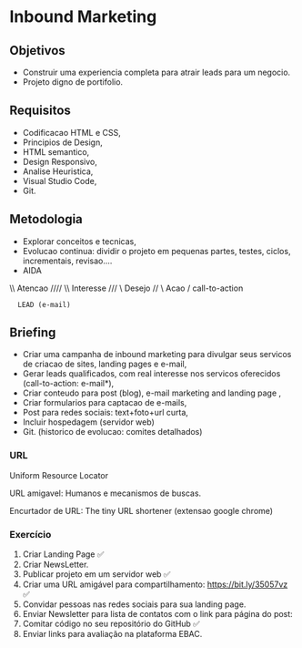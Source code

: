 
# Inbound Marketing

## Objetivos 
 - Construir uma experiencia completa para atrair leads para um negocio.
 - Projeto digno de portifolio.

## Requisitos

 - Codificacao HTML e CSS,
 - Principios de Design,
 - HTML semantico,
 - Design Responsivo,
 - Analise Heuristica,
 - Visual Studio Code,
 - Git.

## Metodologia
 - Explorar conceitos e tecnicas,
 - Evolucao continua: dividir o projeto em pequenas partes, testes, ciclos, incrementais, revisao....
 - AIDA

 \\\\    Atencao   ////
   \\\  Interesse ///
     \\  Desejo  //
       \  Acao  /   call-to-action

      LEAD (e-mail)


## Briefing 
 - Criar uma campanha de inbound marketing para divulgar seus servicos de criacao de sites, landing pages e e-mail,
 - Gerar leads qualificados, com real interesse nos servicos oferecidos (call-to-action: e-mail*),
 - Criar conteudo para post (blog), e-mail marketing and landing page ,
 - Criar formularios para captacao de e-mails,
 - Post para redes sociais: text+foto+url curta,
 - Incluir hospedagem (servidor web)
 - Git. (historico de evolucao: comites detalhados)


### URL
Uniform Resource Locator

URL amigavel: Humanos e mecanismos de buscas.

Encurtador de URL: The tiny URL shortener (extensao google chrome)



### Exercício 

1. Criar Landing Page ✅
2. Criar NewsLetter. 
3. Publicar projeto em um servidor web ✅
4. Criar uma URL amigável para compartilhamento: https://bit.ly/35057vz ✅
5. Convidar pessoas nas redes sociais para sua landing page.
6. Enviar Newsletter para lista de contatos com o link para página do post:
7. Comitar código no seu repositório do GitHub ✅
8. Enviar links para avaliação na plataforma EBAC.










